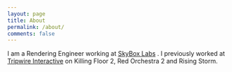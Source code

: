 ```yaml
---
layout: page
title: About
permalink: /about/
comments: false
---
```

I am a Rendering Engineer working at [SkyBox Labs](http://skyboxlabs.com/) . I previously worked at [Tripwire Interactive](http://www.tripwireinteractive.com/) on Killing Floor 2, Red Orchestra 2 and Rising Storm. 
